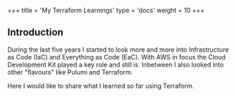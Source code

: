 +++
title = 'My Terraform Learnings'
type = 'docs'
weight = 10
+++


## Introduction

During the last five years I started to look more and more into Infrastructure
as Code (IaC) and Everything as Code (EaC).
With AWS in focus the Cloud Development Kit played a key role and still is.
Inbetween I also looked into other "flavours" like Pulumi and Terraform.

Here I would like to share what I learned so far using Terraform.